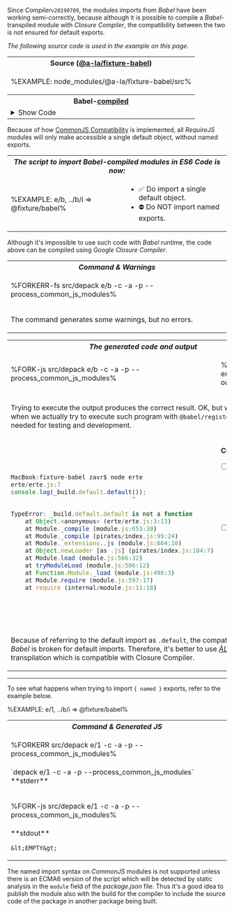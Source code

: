 <!-- Having to write `default` and `default.named` is only half the trouble. Things get really rough when we want to reference packages that were compiled with _Babel_. If we actually follow the standard set by _GCC_ where the the _CommonJS_ only has a default export, we run into interesting developments when trying to use _Babel_-compiled modules. See the examples below. -->

<!-- therefore it's a good idea to ping the package owners to publish the `module` property of their packages pointing to the `src` folder where the code is written as ES6 modules. -->
 <!-- This is a great step forward to move _JavaScript_ language forward because `import`/`export` is what should be used instead of `require`. -->

<!-- Otherwise, modules can be compiled with [`alamode`](https://github.com/a-la/alamode) which the compiler can understand. There are cases such as using `export from` compiled with ÀLaMode which GCC does not accept, therefore it is always the best to fork a package and make sure that it exports the `module` field in its _package.json_. -->
Since _Compiler_`v20190709`, the modules imports from _Babel_ have been working semi-correctly, because although it is possible to compile a _Babel_-transpiled module with _Closure Compiler_, the compatibility between the two is not ensured for default exports.

<!-- - [x] Can import named exports.
- [ ] Can import default export. -->

_The following source code is used in the example on this page._

<table>
<tr><th>Source (<a href="https://github.com/a-la/fixture-babel/blob/master/src/index.js">@a-la/fixture-babel</a>)</th></tr>
<!-- block-start -->
<tr><td>

%EXAMPLE: node_modules/@a-la/fixture-babel/src%
</td></tr>
<!-- /block-end -->
<!-- block-start -->
<tr><th>Babel-<a href="https://github.com/a-la/fixture-babel/blob/master/build/index.js">compiled</a></th></tr>
<tr><td>

<details>
<summary>Show Code</summary>

%EXAMPLE: node_modules/@a-la/fixture-babel/build%
</details>
</td></tr>
<!-- /block-end -->
</table>

 <!-- as seen by the examples below. -->
<!-- Because _Babel_ sets the `default` property on the `export` property (along with the `_esModule` flag so that other Babel-compiled packages can import it after the run-time evaluation from `_interopRequire`). What is actually happening now, is that to access the default export, we need to say `default.default`, and all named exports, `default.default.named`. -->

Because of how [CommonJS Compatibility](CommonJS-Compatibility) is implemented, all _RequireJS_ modules will only make accessible a single default object, without named exports.

<table>
<tr><th colspan="2">
<em>The script to import Babel-compiled modules in ES6 Code is now:</em>
</th></tr>
<!-- block-start -->
<tr><td>

%EXAMPLE: e/b, ../b/i => @fixture/babel%
</td>
<td>

- ✅ Do import a single default object.
- ⛔️ Do NOT import named exports.
</td></tr>
</table>

Although it's impossible to use such code with _Babel_ runtime, the code above can be compiled using _Google Closure Compiler_.

<table>
<tr><th colspan="2"><em>Command & Warnings</em></th></tr>
<!-- block-start -->
<tr><td colspan="2">

%FORKERR-fs src/depack e/b -c -a -p --process_common_js_modules%
</td></tr>
<tr><td colspan="2"><md2html>

The command generates some warnings, but no errors.

</md2html></td></tr>
</table><table>
<tr><th colspan="2"><em>The generated code and output</em></th></tr>
<!-- /block-end -->
<!-- block-start -->
<tr><td>

%FORK-js src/depack e/b -c -a -p --process_common_js_modules%

</td><td>

%FORK-js example/babel-output%
</td></tr>
<tr><td colspan="2"><md2html>

Trying to execute the output produces the correct result. OK, but what happens when we actually try to execute such program with `@babel/register`? This is needed for testing and development.

</md2html></td></tr>
<!-- /block-end -->

<!-- block-start -->
<tr><td>

```ts
MacBook:fixture-babel zavr$ node erte
erte/erte.js:7
console.log(_build.default.default());
                                  ^

TypeError: _build.default.default is not a function
    at Object.<anonymous> (erte/erte.js:3:13)
    at Module._compile (module.js:653:30)
    at Module._compile (pirates/index.js:99:24)
    at Module._extensions..js (module.js:664:10)
    at Object.newLoader [as .js] (pirates/index.js:104:7)
    at Module.load (module.js:566:32)
    at tryModuleLoad (module.js:506:12)
    at Function.Module._load (module.js:498:3)
    at Module.require (module.js:597:17)
    at require (internal/module.js:11:18)
```
</td><td>

**Conclusion**
- [ ] No IDE support, e.g., VS Code does not infer `.default` property.
- [ ] No development environment, because _Babel_-runtime will throw on trying to access the `.default` property.

</td></tr>
<tr><td colspan="2"><md2html>

Because of referring to the default import as `.default`, the compatibility with _Babel_ is broken for default imports. Therefore, it's better to use <a href="https://github.com/a-la/alamode/">_ÀLaMode_</a> for transpilation which is compatible with Closure Compiler.

</md2html></td></tr>
<!-- /block-end -->
</table>

---

To see what happens when trying to import `{ named }` exports, refer to the example below.
<!-- [Importing `{ named }` modules](t) on Babel-compiled modules is not supported because they are still _require.js_ modules! The example below demonstrates what happens: -->

%EXAMPLE: e/1, ../b/i => @fixture/babel%

<table>
<tr><th><em>Command & Generated JS</em></th></tr>
<!-- block-start -->
<tr><td>

%FORKERR src/depack e/1 -c -a -p --process_common_js_modules%
</td></tr>
<tr><td><md2html>
`depack e/1 -c -a -p --process_common_js_modules`
**stderr**

</md2html></td></tr>
<!-- /block-end -->
<!-- block-start -->
<tr><td>

%FORK-js src/depack e/1 -c -a -p --process_common_js_modules%
</td></tr>
<tr><td><md2html>
**stdout**

`&lt;EMPTY&gt;`

</md2html></td></tr>
<!-- /block-end -->
</table>

The named import syntax on _CommonJS_ modules is not supported unless there is an ECMA6 version of the script which will be detected by static analysis in the `module` field of the _package.json_ file. Thus it's a good idea to publish the module also with the build for the compiler to include the source code of the package in another package being built.


<!-- _Trying to execute the output:_

%FORKERR example/babel-normal-output% -->


<!-- Not working and not going to, because hey, we need to make sure that the CommonJS only exports a single `default` module don't we, Node.JS? But presto it works with _Babel_! -->
